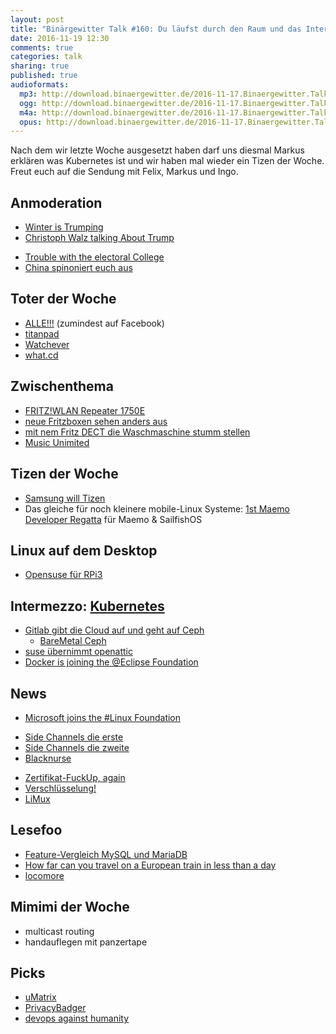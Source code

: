 ```yaml
---
layout: post
title: "Binärgewitter Talk #160: Du läufst durch den Raum und das Internet wird schlecht"
date: 2016-11-19 12:30
comments: true
categories: talk
sharing: true
published: true
audioformats:
  mp3: http://download.binaergewitter.de/2016-11-17.Binaergewitter.Talk.160.mp3
  ogg: http://download.binaergewitter.de/2016-11-17.Binaergewitter.Talk.160.ogg
  m4a: http://download.binaergewitter.de/2016-11-17.Binaergewitter.Talk.160.m4a
  opus: http://download.binaergewitter.de/2016-11-17.Binaergewitter.Talk.160.opus
---
```

Nach dem wir letzte Woche ausgesetzt haben darf uns diesmal Markus erklären was Kubernetes ist und wir haben mal wieder ein Tizen der Woche. Freut euch auf die Sendung mit Felix, Markus und Ingo.

## Anmoderation

- [Winter is Trumping](https://www.youtube.com/watch?v=I0tE6T-ecmg)
- [Christoph Walz talking About Trump](https://youtu.be/Fd5e6bOUCY4)
* [Trouble with the electoral College](https://www.youtube.com/watch?v=7wC42HgLA4k)
* [China spinoniert euch aus](https://www.heise.de/newsticker/meldung/Adups-China-Billighandys-spionieren-ihre-Nutzer-ab-Werk-aus-3486446.html)

## Toter der Woche
- [ALLE!!!](http://www.theverge.com/2016/11/11/13602824/facebook-just-killed-everyone) (zumindest auf Facebook)
- [titanpad](http://blog.titanpad.com/2016/11/shutting-down-titanpad_12.html)
- [Watchever](http://www.heise.de/newsticker/meldung/Videostreaming-Watchever-macht-am-31-Dezember-dicht-3465678.html)
- [what.cd](https://translate.google.fr/translate?sl=fr&tl=en&js=y&prev=_t&hl=fr&ie=UTF-8&u=http%3A%2F%2Fwww.zataz.com%2Foperation-what-cd-12-serveurs-saisis-chez-ovh-free%2F%23axzz4QHlt08UT&edit-text=)

## Zwischenthema

- [FRITZ!WLAN Repeater 1750E](http://amzn.to/2g7utds)
- [neue Fritzboxen sehen anders aus](http://amzn.to/2g7xkTF)
- [mit nem Fritz DECT die Waschmaschine stumm stellen](http://amzn.to/2g4qDAp)
- [Music Unimited](https://www.heise.de/newsticker/meldung/Music-Unlimited-Amazon-bietet-Musik-Flatrate-in-Deutschland-an-3464888.html)


## Tizen der Woche
- [Samsung will Tizen](https://www.engadget.com/2016/11/11/samsung-tizen-mobile-app-incentive-program/)
- Das gleiche für noch kleinere mobile-Linux Systeme: [1st Maemo Developer Regatta](http://talk.maemo.org/showpost.php?p=1517598&postcount=1) für Maemo & SailfishOS

## Linux auf dem Desktop
- [Opensuse für RPi3](https://en.opensuse.org/HCL:Raspberry_Pi3)

## Intermezzo: [Kubernetes](http://kubernetes.io/)
- [Gitlab gibt die Cloud auf und geht auf Ceph](http://www.theregister.co.uk/2016/11/14/gitlab_to_dump_cloud_for_its_own_bare_metal_ceph_boxen/?mt=1479115575299)
    - [BareMetal Ceph](https://about.gitlab.com/2016/11/10/why-choose-bare-metal/)
- [suse übernimmt openattic](http://www.pro-linux.de/news/1/24157/suse-%C3%BCbernimmt-openattic.html)
- [Docker is joining the @Eclipse Foundation](http://dockr.ly/2fT7zWW)

## News
- [Microsoft joins the #Linux Foundation](https://techcrunch.com/2016/11/16/microsoft-joins-the-linux-foundation/)
* [Side Channels die erste](https://blog.acolyer.org/2016/11/09/leave-your-phone-at-the-door-side-channels-that-reveal-factory-floor-secrets/)
* [Side Channels die zweite](https://blog.acolyer.org/2016/11/10/when-csi-meets-public-wifi-inferring-your-mobile-phone-password-via-wifi-signals/)
* [Blacknurse](http://www.blacknurse.dk/)
- [Zertifikat-FuckUp, again](https://www.heise.de/newsticker/meldung/AVM-entweicht-geheimer-FritzBox-Schluessel-3463752.html)
- [Verschlüsselung!](https://www.heise.de/newsticker/meldung/Enter-Taste-verschafft-Angreifern-Root-Rechte-auf-verschluesselten-Systemen-3466574.html)
- [LiMux](http://www.heise.de/newsticker/meldung/Linux-in-Muenchen-Berater-empfehlen-Ausstieg-aus-LiMux-auf-Raten-3463100.html)

## Lesefoo
- [Feature-Vergleich MySQL und MariaDB](https://www.informatik-aktuell.de/betrieb/datenbanken/mariadb-und-mysql-vergleich-der-features.html)
- [How far can you travel on a European train in less than a day](https://www.washingtonpost.com/news/worldviews/wp/2015/06/05/map-the-remarkable-distances-you-can-travel-on-a-european-train-in-less-than-a-day/)
- [locomore](https://locomore.com)

## Mimimi der Woche
- multicast routing
- handauflegen mit panzertape

## Picks
- [uMatrix](https://addons.mozilla.org/en-US/firefox/addon/umatrix/)
- [PrivacyBadger](https://www.eff.org/privacybadger)
- [devops against humanity](https://github.com/bridgetkromhout/devops-against-humanity)
